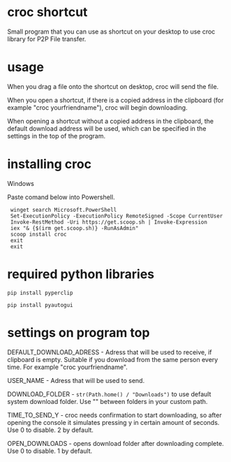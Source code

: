 # croc shortcut
Small program that you can use as shortcut on your desktop to use croc library for P2P File transfer.

# usage
When you drag a file onto the shortcut on desktop, croc will send the file.

When you open a shortcut, if there is a copied address in the clipboard (for example "croc yourfriendname"), croc will begin downloading.

When opening a shortcut without a copied address in the clipboard, the default download address will be used, which can be specified in the settings in the top of the program.

# installing croc
Windows

   Paste comand below into Powershell.
   ```
    winget search Microsoft.PowerShell
    Set-ExecutionPolicy -ExecutionPolicy RemoteSigned -Scope CurrentUser
    Invoke-RestMethod -Uri https://get.scoop.sh | Invoke-Expression
    iex "& {$(irm get.scoop.sh)} -RunAsAdmin"
    scoop install croc
    exit
    exit
   ```



# required python libraries
```pip install pyperclip```

```pip install pyautogui```

# settings on program top
DEFAULT_DOWNLOAD_ADRESS - Adress that will be used to receive, if clipboard is empty. Suitable if you download from the same person every time. For example "croc yourfriendname".

USER_NAME - Adress that will be used to send.

DOWNLOAD_FOLDER - ```str(Path.home() / "Downloads")``` to use default system download folder. Use "\" between folders in your custom path.

TIME_TO_SEND_Y - croc needs confirmation to start downloading, so after opening the console it simulates pressing y in certain amount of seconds. Use 0 to disable. 2 by default.

OPEN_DOWNLOADS - opens download folder after downloading complete. Use 0 to disable. 1 by default.
